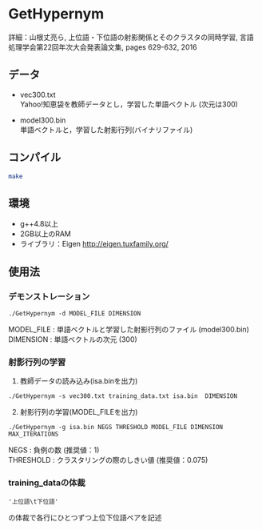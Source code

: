 # GetHypernym

詳細：山根丈亮ら, 上位語・下位語の射影関係とそのクラスタの同時学習, 言語処理学会第22回年次大会発表論文集, pages 629-632, 2016

## データ
* vec300.txt  
Yahoo!知恵袋を教師データとし，学習した単語ベクトル (次元は300)

* model300.bin  
単語ベクトルと，学習した射影行列(バイナリファイル)


## コンパイル

```sh
make
```

## 環境

* g++4.8以上
* 2GB以上のRAM
* ライブラリ：Eigen <http://eigen.tuxfamily.org/>


## 使用法

### デモンストレーション

```
./GetHypernym -d MODEL_FILE DIMENSION  
```
MODEL_FILE : 単語ベクトルと学習した射影行列のファイル (model300.bin)  
DIMENSION : 単語ベクトルの次元 (300)

### 射影行列の学習

1. 教師データの読み込み(isa.binを出力)  

```
./GetHypernym -s vec300.txt training_data.txt isa.bin  DIMENSION
```

2. 射影行列の学習(MODEL_FILEを出力)  

```
./GetHypernym -g isa.bin NEGS THRESHOLD MODEL_FILE DIMENSION MAX_ITERATIONS  
```

NEGS : 負例の数 (推奨値：1)  
THRESHOLD : クラスタリングの際のしきい値 (推奨値：0.075)

### training_dataの体裁

```
'上位語\t下位語'  
```

の体裁で各行にひとつずつ上位下位語ペアを記述
